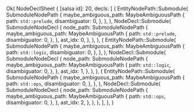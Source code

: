 Ok(
    NodeDeclSheet {
        [salsa id]: 20,
        decls: [
            (
                EntityNodePath::Submodule(
                    SubmoduleNodePath {
                        maybe_ambiguous_path: MaybeAmbiguousPath {
                            path: `std::prelude`,
                            disambiguator: 0,
                        },
                    },
                ),
                NodeDecl::Submodule(
                    SubmoduleNodeDecl {
                        node_path: SubmoduleNodePath {
                            maybe_ambiguous_path: MaybeAmbiguousPath {
                                path: `std::prelude`,
                                disambiguator: 0,
                            },
                        },
                        ast_idx: 0,
                    },
                ),
            ),
            (
                EntityNodePath::Submodule(
                    SubmoduleNodePath {
                        maybe_ambiguous_path: MaybeAmbiguousPath {
                            path: `std::logic`,
                            disambiguator: 0,
                        },
                    },
                ),
                NodeDecl::Submodule(
                    SubmoduleNodeDecl {
                        node_path: SubmoduleNodePath {
                            maybe_ambiguous_path: MaybeAmbiguousPath {
                                path: `std::logic`,
                                disambiguator: 0,
                            },
                        },
                        ast_idx: 1,
                    },
                ),
            ),
            (
                EntityNodePath::Submodule(
                    SubmoduleNodePath {
                        maybe_ambiguous_path: MaybeAmbiguousPath {
                            path: `std::ops`,
                            disambiguator: 0,
                        },
                    },
                ),
                NodeDecl::Submodule(
                    SubmoduleNodeDecl {
                        node_path: SubmoduleNodePath {
                            maybe_ambiguous_path: MaybeAmbiguousPath {
                                path: `std::ops`,
                                disambiguator: 0,
                            },
                        },
                        ast_idx: 2,
                    },
                ),
            ),
        ],
    },
)